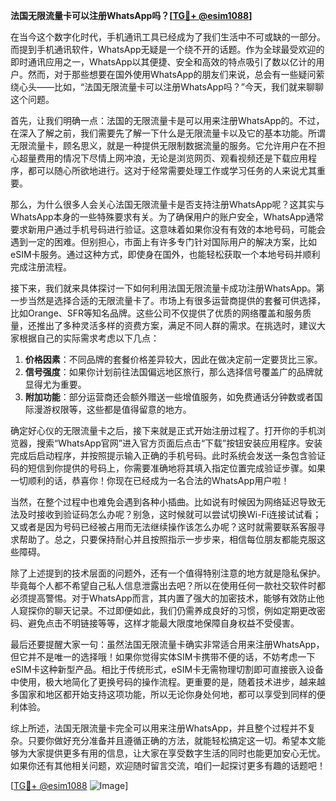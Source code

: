 **法国无限流量卡可以注册WhatsApp吗？[[TG💪+ @esim1088](https://t.me/s/esim1088)]**

在当今这个数字化时代，手机通讯工具已经成为了我们生活中不可或缺的一部分。而提到手机通讯软件，WhatsApp无疑是一个绕不开的话题。作为全球最受欢迎的即时通讯应用之一，WhatsApp以其便捷、安全和高效的特点吸引了数以亿计的用户。然而，对于那些想要在国外使用WhatsApp的朋友们来说，总会有一些疑问萦绕心头——比如，“法国无限流量卡可以注册WhatsApp吗？”今天，我们就来聊聊这个问题。

首先，让我们明确一点：法国的无限流量卡是可以用来注册WhatsApp的。不过，在深入了解之前，我们需要先了解一下什么是无限流量卡以及它的基本功能。所谓无限流量卡，顾名思义，就是一种提供无限制数据流量的服务。它允许用户在不担心超量费用的情况下尽情上网冲浪，无论是浏览网页、观看视频还是下载应用程序，都可以随心所欲地进行。这对于经常需要处理工作或学习任务的人来说尤其重要。

那么，为什么很多人会关心法国无限流量卡是否支持注册WhatsApp呢？这其实与WhatsApp本身的一些特殊要求有关。为了确保用户的账户安全，WhatsApp通常要求新用户通过手机号码进行验证。这意味着如果你没有有效的本地号码，可能会遇到一定的困难。但别担心，市面上有许多专门针对国际用户的解决方案，比如eSIM卡服务。通过这种方式，即使身在国外，也能轻松获取一个本地号码并顺利完成注册流程。

接下来，我们就来具体探讨一下如何利用法国无限流量卡成功注册WhatsApp。第一步当然是选择合适的无限流量卡了。市场上有很多运营商提供的套餐可供选择，比如Orange、SFR等知名品牌。这些公司不仅提供了优质的网络覆盖和服务质量，还推出了多种灵活多样的资费方案，满足不同人群的需求。在挑选时，建议大家根据自己的实际需求考虑以下几点：

1. **价格因素**：不同品牌的套餐价格差异较大，因此在做决定前一定要货比三家。
2. **信号强度**：如果你计划前往法国偏远地区旅行，那么选择信号覆盖广的品牌就显得尤为重要。
3. **附加功能**：部分运营商还会额外赠送一些增值服务，如免费通话分钟数或者国际漫游权限等，这些都是值得留意的地方。

确定好心仪的无限流量卡之后，接下来就是正式开始注册过程了。打开你的手机浏览器，搜索“WhatsApp官网”进入官方页面后点击“下载”按钮安装应用程序。安装完成后启动程序，并按照提示输入正确的手机号码。此时系统会发送一条包含验证码的短信到你提供的号码上，你需要准确地将其填入指定位置完成验证步骤。如果一切顺利的话，恭喜你！你现在已经成为一名合法的WhatsApp用户啦！

当然，在整个过程中也难免会遇到各种小插曲。比如说有时候因为网络延迟导致无法及时接收到验证码怎么办呢？别急，这时候就可以尝试切换Wi-Fi连接试试看；又或者是因为号码已经被占用而无法继续操作该怎么办呢？这时就需要联系客服寻求帮助了。总之，只要保持耐心并且按照指示一步步来，相信每位朋友都能克服这些障碍。

除了上述提到的技术层面的问题外，还有一个值得特别注意的地方就是隐私保护。毕竟每个人都不希望自己私人信息泄露出去吧？所以在使用任何一款社交软件时都必须提高警惕。对于WhatsApp而言，其内置了强大的加密技术，能够有效防止他人窥探你的聊天记录。不过即便如此，我们仍需养成良好的习惯，例如定期更改密码、避免点击不明链接等等，这样才能最大限度地保障自身权益不受侵害。

最后还要提醒大家一句：虽然法国无限流量卡确实非常适合用来注册WhatsApp，但它并不是唯一的选择哦！如果你觉得实体SIM卡携带不便的话，不妨考虑一下eSIM卡这种新型产品。相比于传统形式，eSIM卡无需物理切割即可直接嵌入设备中使用，极大地简化了更换号码的操作流程。更重要的是，随着技术进步，越来越多国家和地区都开始支持这项功能，所以无论你身处何地，都可以享受到同样的便利体验。

综上所述，法国无限流量卡完全可以用来注册WhatsApp，并且整个过程并不复杂。只要你做好充分准备并且遵循正确的方法，就能轻松搞定这一切。希望本文能够为大家提供更多有用的信息，让大家在享受数字生活的同时也能更加安心无忧。如果你还有其他相关问题，欢迎随时留言交流，咱们一起探讨更多有趣的话题吧！

[[TG💪+ @esim1088](https://t.me/s/esim1088) ![Image](https://i.postimg.cc/4NQfJmqS/Snipaste-2025-05-13-00-14-12.png)]